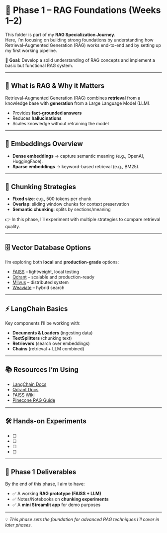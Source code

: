 # 📘 Phase 1 – RAG Foundations (Weeks 1–2)

This folder is part of my **RAG Specialization Journey**.  
Here, I’m focusing on building strong foundations by understanding how Retrieval-Augmented Generation (RAG) works end-to-end and by setting up my first working pipeline.  

🎯 **Goal:** Develop a solid understanding of RAG concepts and implement a basic but functional RAG system.

---

## 🚀 What is RAG & Why it Matters
Retrieval-Augmented Generation (RAG) combines **retrieval** from a knowledge base with **generation** from a Large Language Model (LLM).  

- Provides **fact-grounded answers**  
- Reduces **hallucinations**  
- Scales knowledge without retraining the model  

---

## 🔎 Embeddings Overview
- **Dense embeddings** → capture semantic meaning (e.g., OpenAI, HuggingFace).  
- **Sparse embeddings** → keyword-based retrieval (e.g., BM25).  

---

## 📐 Chunking Strategies
- **Fixed size**: e.g., 500 tokens per chunk  
- **Overlap**: sliding window chunks for context preservation  
- **Semantic chunking**: splits by sections/meaning  

👉 In this phase, I’ll experiment with multiple strategies to compare retrieval quality.  

---

## 🗄️ Vector Database Options
I’m exploring both **local** and **production-grade** options:  
- [FAISS](https://github.com/facebookresearch/faiss) – lightweight, local testing  
- [Qdrant](https://qdrant.tech/) – scalable and production-ready  
- [Milvus](https://milvus.io/) – distributed system  
- [Weaviate](https://weaviate.io/) – hybrid search  

---

## ⚡ LangChain Basics
Key components I’ll be working with:  
- **Documents & Loaders** (ingesting data)  
- **TextSplitters** (chunking text)  
- **Retrievers** (search over embeddings)  
- **Chains** (retrieval + LLM combined)  


---

## 📚 Resources I’m Using
- [LangChain Docs](https://python.langchain.com/docs/)  
- [Qdrant Docs](https://qdrant.tech/documentation/)  
- [FAISS Wiki](https://github.com/facebookresearch/faiss/wiki)  
- [Pinecone RAG Guide](https://www.pinecone.io/learn/retrieval-augmented-generation/)  

---

## 🛠️ Hands-on Experiments
- [ ] 
- [ ]
- [ ]   
- [ ]   

---

## 📌 Phase 1 Deliverables
By the end of this phase, I aim to have:  
- ✅ A working **RAG prototype (FAISS + LLM)**  
- ✅ Notes/Notebooks on **chunking experiments**  
- ✅ A **mini Streamlit app** for demo purposes  

---

💡 *This phase sets the foundation for advanced RAG techniques I’ll cover in later phases.*  
